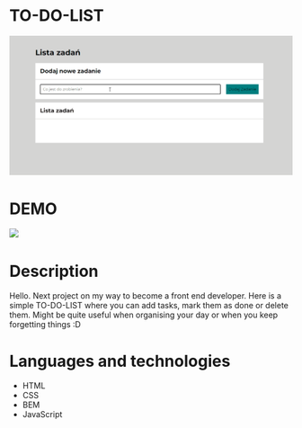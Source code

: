 # TO-DO-LIST

![](https://github.com/sebanek96/TO-DO-LIST/blob/master/media/animation.gif?raw=true)

# DEMO

![](https://sebanek96.github.io/TO-DO-LIST/)

# Description

Hello. Next project on my way to become a front end developer. Here is a simple TO-DO-LIST where you can add tasks, mark them as done or delete them. Might be quite useful when organising your day or when you keep forgetting things :D

# Languages and technologies

* HTML
* CSS
* BEM
* JavaScript